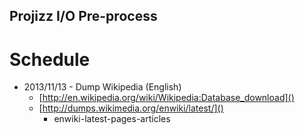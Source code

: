 Projizz I/O Pre-process
-----------------------

# Schedule
* 2013/11/13 - Dump Wikipedia (English)
    * [http://en.wikipedia.org/wiki/Wikipedia:Database_download]()
    * [http://dumps.wikimedia.org/enwiki/latest/]()
        * enwiki-latest-pages-articles

